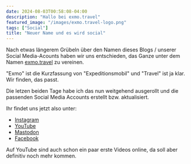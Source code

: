 ```yaml
---
date: 2024-08-03T00:58:08-04:00
description: "Hallo bei exmo.travel"
featured_image: "/images/exmo.travel-logo.png"
tags: ["Social"]
title: "Neuer Name und es wird social"
---
```


Nach etwas längerem Grübeln über den Namen dieses Blogs / unserer Social Media-Acounts haben wir uns entschieden, das Ganze unter dem Namen [exmo.travel](https://exmo.travel) zu vereinen.

"Exmo" ist die Kurzfassung von "Expeditionsmobil" und "Travel" ist ja klar. Wir finden, das passt.

Die letzen beiden Tage habe ich das nun weitgehend ausgerollt und die passenden Social Media Accounts erstellt bzw. aktualisiert.

Ihr findet uns jetzt also unter:

* [Instagram](https://www.instagram.com/exmo.travel)
* [YouTube ](https://www.youtube.com/@exmo-travel)
* [Mastodon](https://mastodon.cloud/@exmotravel)
* [Facebook](https://www.facebook.com/exmo.travel)

Auf YouTube sind auch schon ein paar erste Videos online, da soll aber definitiv noch mehr kommen.